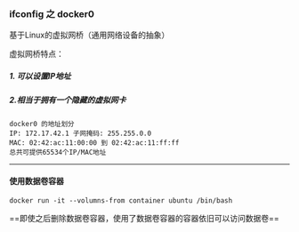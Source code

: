### ifconfig 之 docker0



基于Linux的虚拟网桥（通用网络设备的抽象）

虚拟网桥特点：

##### 1. 可以设置IP地址

##### 2.相当于拥有一个隐藏的虚拟网卡



```shell
docker0 的地址划分
IP: 172.17.42.1 子网掩码: 255.255.0.0
MAC: 02:42:ac:11:00:00 到 02:42:ac:11:ff:ff
总共可提供65534个IP/MAC地址
```



---

#### 使用数据卷容器

```shell
docker run -it --volumns-from container ubuntu /bin/bash
```



==即使之后删除数据卷容器，使用了数据卷容器的容器依旧可以访问数据卷==